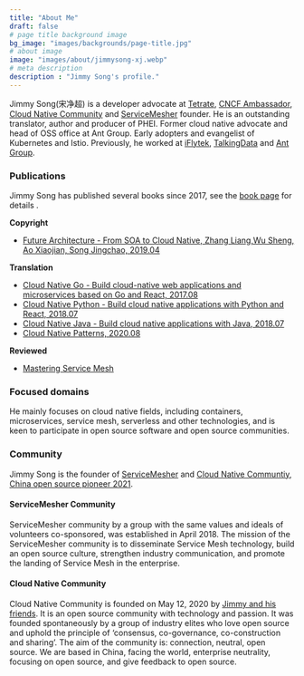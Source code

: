 ```yaml
---
title: "About Me"
draft: false
# page title background image
bg_image: "images/backgrounds/page-title.jpg"
# about image
image: "images/about/jimmysong-xj.webp"
# meta description
description : "Jimmy Song's profile."
---
```


Jimmy Song(宋净超) is a developer advocate at [Tetrate](https://tetrate.io), [CNCF Ambassador](https://www.cncf.io/people/ambassadors/), [Cloud Native Community](https://cloudnative.to/en) and [ServiceMesher](https://www.servicemesher.com) founder. He is an outstanding translator, author and producer of PHEI.  Former cloud native advocate and head of OSS office at Ant Group. Early adopters and evangelist of Kubernetes and Istio. Previously, he worked at [iFlytek](https://www.iflytek.com), [TalkingData](https://www.talkingdata.com) and [Ant Group](https://www.antgroup.com).

### Publications

Jimmy Song has published several books since 2017, see the [book page](https://lib.jimmysong.io) for details .

**Copyright**

- [Future Architecture - From SOA to Cloud Native, Zhang Liang,Wu Sheng, Ao Xiaojian, Song Jingchao, 2019.04](https://lib.jimmysong.io/book/future-architecture/)

**Translation**

- [Cloud Native Go - Build cloud-native web applications and microservices based on Go and React, 2017.08](https://lib.jimmysong.io/book/cloud-native-go)
- [Cloud Native Python - Build cloud native applications with Python and React, 2018.07](https://lib.jimmysong.io/book/cloud-native-python/)
- [Cloud Native Java - Build cloud native applications with Java, 2018.07](https://lib.jimmysong.io/book/cloud-native-java)
- [Cloud Native Patterns, 2020.08](https://lib.jimmysong.io/book/cloud-native-patterns)

**Reviewed**

- [Mastering Service Mesh](https://www.packtpub.com/web-development/mastering-service-mesh-architecture)

### Focused domains

He mainly focuses on cloud native fields, including containers, microservices, service mesh, serverless and other technologies, and is keen to participate in open source software and open source communities.

### Community

Jimmy Song is the founder of [ServiceMesher](https://www.servicemesher.com/) and [Cloud Native Communtiy](https://cloudnative.to), [China open source pioneer 2021](https://segmentfault.com/a/1190000041270720).

#### ServiceMesher Community

ServiceMesher community by a group with the same values and ideals of volunteers co-sponsored, was established in April 2018. The mission of the ServiceMesher community is to disseminate Service Mesh technology, build an open source culture, strengthen industry communication, and promote the landing of Service Mesh in the enterprise.

#### Cloud Native Community

Cloud Native Community is founded on May 12, 2020 by [Jimmy and his friends](https://cloudnative.to/en/team). It is an open source community with technology and passion. It was founded spontaneously by a group of industry elites who love open source and uphold the principle of ‘consensus, co-governance, co-construction and sharing’. The aim of the community is: connection, neutral, open source. We are based in China, facing the world, enterprise neutrality, focusing on open source, and give feedback to open source.

